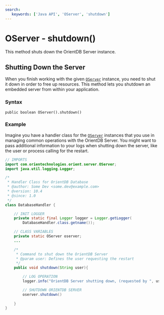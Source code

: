 ```yaml
---
search:
   keywords: ['Java API', 'OServer', 'shutdown']
---
```


# OServer - shutdown()

This method shuts down the OrientDB Server instance.

## Shutting Down the Server

When you finish working with the given [`OServer`](Java-Ref-OServer.md) instance, you need to shut it down in order to free up resources.  This method lets you shutdown an embedded server from within your application.

### Syntax

```
public boolean OServer().shutdown()
```


### Example

Imagine you have a handler class for the [`OServer`](Java-Ref-OServer.md) instances that you use in managing common operations with the OrientDB Server.  You might want to pass additional information to your logs when shutting down the server, like the user or process calling for the restart.


```java
// IMPORTS 
import com.orientechnologies.orient.server.OServer;
import java.util.logging.Logger;

/*
 * Handler Class for OrientDB Database 
 * @author: Some Dev <some.dev@example.com>
 * @version: 10.4
 * @since: 1.0
 */
class DatabaseHandler {

	// INIT LOGGER
	private static final Logger logger = Logger.getLogger(
		DatabaseHandler.class.getname());

	// CLASS VARIABLES
	private static OServer oserver;
	...

	/*
	 * Command to shut down the OrientDB Server
	 * @param user: Defines the user requesting the restart
	 */
	public void shutdown(String user){

		// LOG OPERATION
		logger.info("OrientDB Server shutting down, (requested by ", user, ")");

		// SHUTDOWN ORIENTDB SERVER
		oserver.shutdown()
	
	}
}
```


